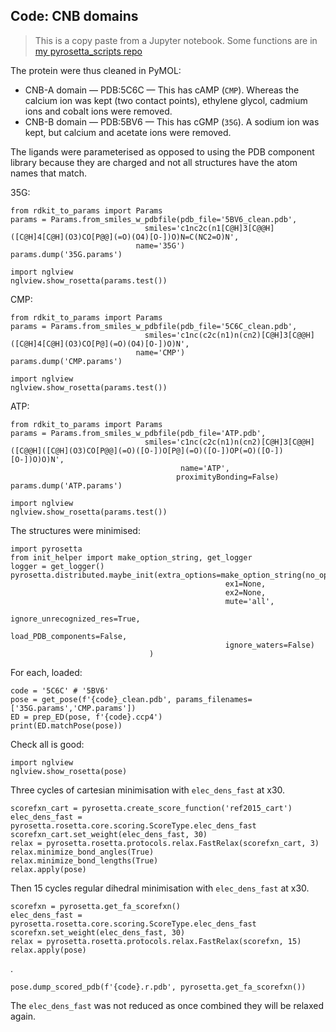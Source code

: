 ## Code: CNB domains

> This is a copy paste from a Jupyter notebook. Some functions are in
> [my pyrosetta_scripts repo](https://github.com/matteoferla/pyrosetta_scripts)

The protein were thus cleaned in PyMOL:

* CNB-A domain — PDB:5C6C — This has cAMP (`CMP`). Whereas the calcium ion was kept (two contact points), ethylene glycol, cadmium ions and cobalt ions were removed.
* CNB-B domain — PDB:5BV6 — This has cGMP (`35G`). A sodium ion was kept, but calcium and acetate ions were removed.


The ligands were parameterised as opposed to using the PDB component library
because they are charged and not all structures have the atom names that match.

35G:

    from rdkit_to_params import Params
    params = Params.from_smiles_w_pdbfile(pdb_file='5BV6_clean.pdb',
                                  smiles='c1nc2c(n1[C@H]3[C@@H]([C@H]4[C@H](O3)CO[P@@](=O)(O4)[O-])O)N=C(NC2=O)N',
                                name='35G')
    params.dump('35G.params')
    
    import nglview
    nglview.show_rosetta(params.test())
  
CMP:
    
    from rdkit_to_params import Params
    params = Params.from_smiles_w_pdbfile(pdb_file='5C6C_clean.pdb',
                                  smiles='c1nc(c2c(n1)n(cn2)[C@H]3[C@@H]([C@H]4[C@H](O3)CO[P@](=O)(O4)[O-])O)N',
                                name='CMP')
    params.dump('CMP.params')
    
    import nglview
    nglview.show_rosetta(params.test())

ATP:

    from rdkit_to_params import Params
    params = Params.from_smiles_w_pdbfile(pdb_file='ATP.pdb',
                                  smiles='c1nc(c2c(n1)n(cn2)[C@H]3[C@@H]([C@@H]([C@H](O3)CO[P@@](=O)([O-])O[P@](=O)([O-])OP(=O)([O-])[O-])O)O)N',
                                          name='ATP',
                                         proximityBonding=False)
    params.dump('ATP.params')
    
    import nglview
    nglview.show_rosetta(params.test())
    
The structures were minimised:

    import pyrosetta
    from init_helper import make_option_string, get_logger
    logger = get_logger()
    pyrosetta.distributed.maybe_init(extra_options=make_option_string(no_optH=False,
                                                    ex1=None,
                                                    ex2=None,
                                                    mute='all',
                                                    ignore_unrecognized_res=True,
                                                    load_PDB_components=False,
                                                    ignore_waters=False)
                                   )
                             
For each, loaded:
      
    code = '5C6C' # '5BV6'
    pose = get_pose(f'{code}_clean.pdb', params_filenames=['35G.params','CMP.params'])
    ED = prep_ED(pose, f'{code}.ccp4')
    print(ED.matchPose(pose))
    
Check all is good:

    import nglview
    nglview.show_rosetta(pose)

Three cycles of cartesian minimisation with `elec_dens_fast` at x30.
    
    scorefxn_cart = pyrosetta.create_score_function('ref2015_cart')
    elec_dens_fast = pyrosetta.rosetta.core.scoring.ScoreType.elec_dens_fast
    scorefxn_cart.set_weight(elec_dens_fast, 30)
    relax = pyrosetta.rosetta.protocols.relax.FastRelax(scorefxn_cart, 3)
    relax.minimize_bond_angles(True)
    relax.minimize_bond_lengths(True)
    relax.apply(pose)
    
Then 15 cycles regular dihedral minimisation with `elec_dens_fast` at x30.

    scorefxn = pyrosetta.get_fa_scorefxn()
    elec_dens_fast = pyrosetta.rosetta.core.scoring.ScoreType.elec_dens_fast
    scorefxn.set_weight(elec_dens_fast, 30)
    relax = pyrosetta.rosetta.protocols.relax.FastRelax(scorefxn, 15)
    relax.apply(pose)
    
.

    pose.dump_scored_pdb(f'{code}.r.pdb', pyrosetta.get_fa_scorefxn())
    
The `elec_dens_fast` was not reduced as once combined they will be relaxed again.